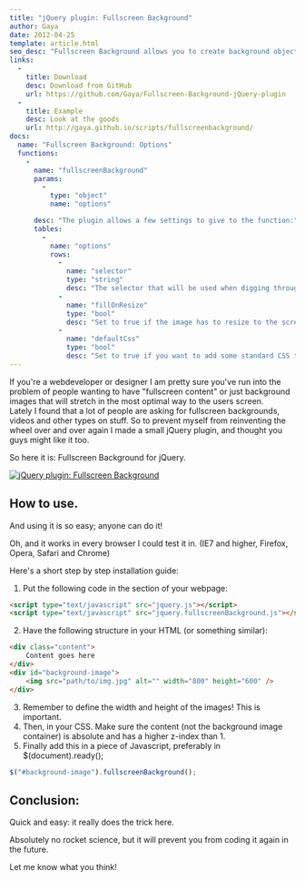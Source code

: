 ```yaml
---
title: "jQuery plugin: Fullscreen Background"
author: Gaya
date: 2012-04-25
template: article.html
seo_desc: "Fullscreen Background allows you to create background objects easily. Be it images or video: it will scale to the viewport."
links:
  -
    title: Download
    desc: Download from GitHub
    url: https://github.com/Gaya/Fullscreen-Background-jQuery-plugin
  -
    title: Example
    desc: Look at the goods
    url: http://gaya.github.io/scripts/fullscreenbackground/
docs:
  name: "Fullscreen Background: Options"
  functions:
    -
      name: "fullscreenBackground"
      params:
        -
          type: "object"
          name: "options"

      desc: "The plugin allows a few settings to give to the function:"
      tables:
        -
          name: "options"
          rows:
            -
              name: "selector"
              type: "string"
              desc: "The selector that will be used when digging through the element you’re calling the function on. Default: \"img\""
            -
              name: "fillOnResize"
              type: "bool"
              desc: "Set to true if the image has to resize to the screen if the screensize changes. I think most will leave this set to true. Default: true"
            -
              name: "defaultCss"
              type: "bool"
              desc: "Set to true if you want to add some standard CSS to the elements. If you are experiencing problems you can set this to false and do the CSS in your own stylesheet. Default: true"
---
```

If you're a webdeveloper or designer I am pretty sure you've run into the problem of people wanting to have "fullscreen content" or just background images that will stretch in the most optimal way to the users screen.  
 Lately I found that a lot of people are asking for fullscreen backgrounds, videos and other types on stuff. So to prevent myself from reinventing the wheel over and over again I made a small jQuery plugin, and thought you guys might like it too.

So here it is: Fullscreen Background for jQuery.

[![jQuery plugin: Fullscreen Background](/articles/jquery-plugin-fullscreen-background/fullscreengdpost.jpg "jQuery plugin: Fullscreen Background")](/articles/jquery-plugin-fullscreen-background/)

<span class="more"></span>

How to use.
-----------

And using it is so easy; anyone can do it!

Oh, and it works in every browser I could test it in. (IE7 and higher, Firefox, Opera, Safari and Chrome)

Here's a short step by step installation guide:

1. Put the following code in the  section of your webpage: 
```html
<script type="text/javascript" src="jquery.js"></script>
<script type="text/javascript" src="jquery.fullscreenBackground.js"></script>
```

2. Have the following structure in your HTML (or something similar): 
```html
<div class="content">
    Content goes here
</div>
<div id="background-image">
    <img src="path/to/img.jpg" alt="" width="800" height="600" />
</div>
```

3. Remember to define the width and height of the images! This is important.
4. Then, in your CSS. Make sure the content (not the background image container) is absolute and has a higher z-index than 1.
5. Finally add this in a piece of Javascript, preferably in <span class="code"><span class="code">$(document).ready();  
</span></span>  
 
```javascript
$("#background-image").fullscreenBackground();
```

Conclusion:
-----------

Quick and easy: it really does the trick here.

Absolutely no rocket science, but it will prevent you from coding it again in the future.

Let me know what you think!